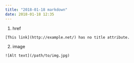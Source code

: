 ```yaml
---
title: "2018-01-18 markdown"
date: 2018-01-18 12:35
---
```


1. href
```
[This link](http://example.net/) has no title attribute.
```

2. image
```
![Alt text](/path/to/img.jpg)
```